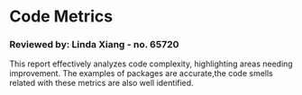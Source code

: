 # Code Metrics
### Reviewed by: Linda Xiang - no. 65720

This report effectively analyzes code complexity, highlighting areas needing improvement.
The examples of packages are accurate,the code smells related with these metrics are also well identified.
